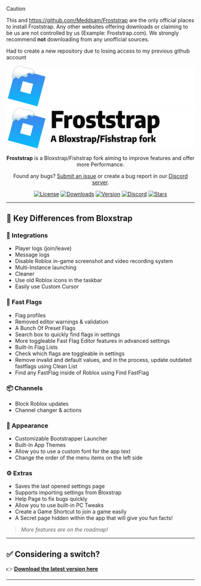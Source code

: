 > [!CAUTION]
> This and https://github.com/Meddsam/Froststrap are the only official places to install Froststrap. Any other websites offering downloads or claiming to be us are not controlled by us (Example: Froststrap.com). We strongly recommend **not** downloading from any unofficial sources.
>
> Had to create a new repository due to losing access to my previous github account

<p align="center">
    <img src="https://github.com/RealMeddsam/Froststrap/raw/main/Images/Bloxstrap-full-dark.png#gh-dark-mode-only" width="700">
    <img src="https://github.com/RealMeddsam/Froststrap/raw/main/Images/Bloxstrap-full-light.png#gh-light-mode-only" width="700">
</p>

<div align="center">

**Froststrap** is a Bloxstrap/Fishstrap fork aiming to improve features and offer more Performance.

Found any bugs? [Submit an issue](https://github.com/RealMeddsam/Froststrap/issues/new/choose) or create a bug report in our [Discord server](https://discord.gg/KdR9vpRcUN).

[![License][badge-repo-license]][repo-license]
[![Downloads][badge-repo-downloads]][repo-releases]
[![Version][badge-repo-latest]][repo-latest]
[![Discord][badge-discord]][discord-invite]
[![Stars][badge-repo-stars]][repo-stargazer]

</div>

---

## 🔧 Key Differences from Bloxstrap

### 🧩 Integrations
- Player logs (join/leave)
- Message logs
- Disable Roblox in-game screenshot and video recording system
- Multi-Instance launching
- Cleaner
- Use old Roblox icons in the taskbar
- Easily use Custom Cursor 

### 🚩 Fast Flags
- Flag profiles
- Removed editor warnings & validation
- A Bunch Of Preset Flags
- Search box to quickly find flags in settings
- More toggleable Fast Flag Editor features in advanced settings
- Built-In Flag Lists
- Check which flags are toggleable in settings
- Remove invalid and default values, and in the process, update outdated fastflags using Clean List
- Find any FastFlag inside of Roblox using Find FastFlag

### 📦 Channels
- Block Roblox updates
- Channel changer & actions

### 🎨 Appearance
- Customizable Bootstrapper Launcher
- Built-In App Themes
- Allow you to use a custom font for the app text
- Change the order of the menu items on the left side

### ⚙️ Extras
- Saves the last opened settings page
- Supports importing settings from Bloxstrap
- Help Page to fix bugs quickly
- Allow you to use built-in PC Tweaks
- Create a Game Shortcut to join a game easily
- A Secret page hidden within the app that will give you fun facts!

> *More features are on the roadmap!*

---

## ✅ Considering a switch?
👉 [**Download the latest version here**][repo-latest]

---

<!-- Badge Definitions -->
[badge-repo-license]:    https://img.shields.io/github/license/RealMeddsam/Froststrap?style=flat-square
[badge-repo-downloads]:  https://img.shields.io/github/downloads/RealMeddsam/Froststrap/latest/total?style=flat-square&color=981bfe
[badge-repo-latest]:     https://img.shields.io/github/v/release/RealMeddsam/Froststrap?style=flat-square&color=7a39fb
[badge-repo-stars]:      https://img.shields.io/github/stars/RealMeddsam/Froststrap?style=flat-square&color=dd9900
[badge-discord]:         https://img.shields.io/discord/1364660238963179520?style=flat-square&logo=discord&logoColor=white&logoSize=auto&label=discord&color=4d3dff

[repo-license]:  https://github.com/RealMeddsam/Froststrap/blob/main/LICENSE
[repo-actions]:  https://github.com/RealMeddsam/Froststrap/actions
[repo-releases]: https://github.com/RealMeddsam/Froststrap/releases
[repo-latest]:   https://github.com/RealMeddsam/Froststrap/releases/latest
[repo-stargazer]:   https://github.com/RealMeddsam/Froststrap/stargazers

[discord-invite]:  https://discord.gg/KdR9vpRcUN
